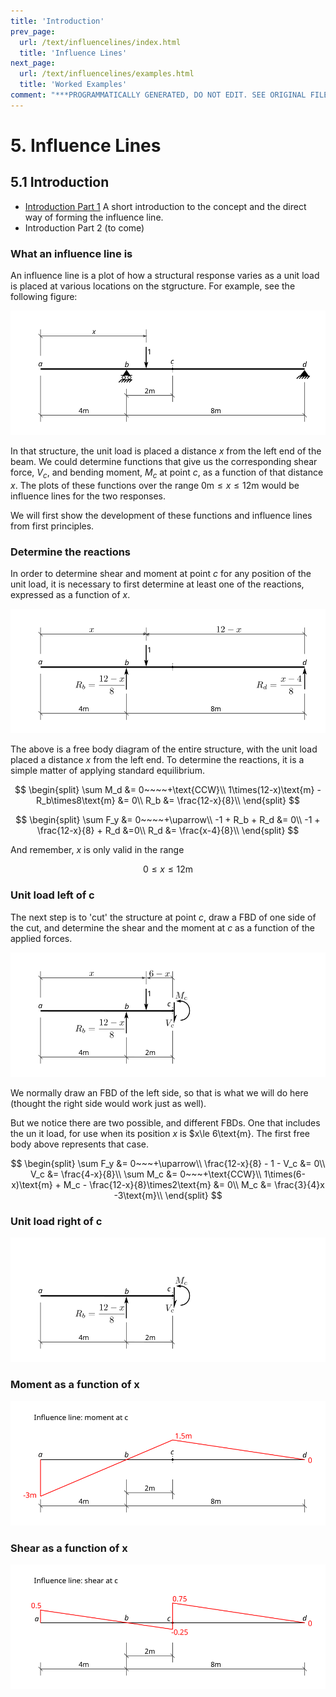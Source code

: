 ```yaml
---
title: 'Introduction'
prev_page:
  url: /text/influencelines/index.html
  title: 'Influence Lines'
next_page:
  url: /text/influencelines/examples.html
  title: 'Worked Examples'
comment: "***PROGRAMMATICALLY GENERATED, DO NOT EDIT. SEE ORIGINAL FILES IN /content***"
---
```

# 5. Influence Lines

## 5.1 Introduction

- [Introduction Part 1](../../images/influencelines/introduction/influence-lines-1.pdf) A short introduction to the concept and the direct way of forming the influence line.
- Introduction Part 2 (to come)

### What an influence line is

An influence line is a plot of how a structural response varies as a unit load
is placed at various locations on the stgructure.  For example, see the following
figure:

![Figure](../../images/influencelines/introduction/il-intro-0.svg)

In that structure, the unit load is placed a distance $x$ from the left end of the beam.
We could determine functions that give us the corresponding shear force, $V_c$,
and bending moment, $M_c$ at point $c$, as a function of that distance $x$.
The plots of these functions over the range $0\text{m} \le x \le 12\text{m}$
would be influence lines for the two responses.

We will first show the development of these functions and influence lines from
first principles.

### Determine the reactions

In order to determine shear and moment at point $c$ for any position of the 
unit load, it is necessary to first determine at least one of the reactions,
expressed as a function of $x$.

![Figure](../../images/influencelines/introduction/il-intro-fbd.svg)

The above is a free body diagram of the entire structure, with the
unit load placed a distance $x$ from the left end.  To determine the reactions,
it is a simple matter of applying standard equilibrium.

$$
\begin{split}
\sum M_d &= 0~~~~+\text{CCW}\\
1\times(12-x)\text{m} - R_b\times8\text{m} &= 0\\
R_b &= \frac{12-x}{8}\\
\end{split}
$$

$$
\begin{split}
\sum F_y &= 0~~~~+\uparrow\\
-1 + R_b + R_d &= 0\\
-1 + \frac{12-x}{8} + R_d &=0\\
R_d &= \frac{x-4}{8}\\
\end{split}
$$

And remember, $x$ is only valid in the range

$$
0 \le x \le 12\text{m}
$$

### Unit load left of c

The next step is to 'cut' the structure at point $c$, draw a FBD of one side of the cut,
and determine the shear and the moment at $c$ as a function of the applied forces.

![Figure](../../images/influencelines/introduction/il-intro-part1.svg)

We normally draw an FBD of the left side, so that is what we will do here (thought the
right side would work just as well).

But we notice there are two possible, and different FBDs.  One that includes the un it load,
for use when its position $x$ is $x\le 6\text{m}.  The first free body above represents
that case.

$$
\begin{split}
\sum F_y &= 0~~~+\uparrow\\
\frac{12-x}{8} - 1 - V_c &= 0\\
V_c &= \frac{4-x}{8}\\
\sum M_c &= 0~~~+\text{CCW}\\
1\times(6-x)\text{m} + M_c - \frac{12-x}{8}\times2\text{m} &= 0\\
M_c &= \frac{3}{4}x -3\text{m}\\
\end{split}
$$

### Unit load right of c

![Figure](../../images/influencelines/introduction/il-intro-part2.svg)

### Moment as a function of x

![Figure](../../images/influencelines/introduction/il-intro-plot-mc.svg)

### Shear as a function of x

![Figure](../../images/influencelines/introduction/il-intro-plot-vc.svg)
